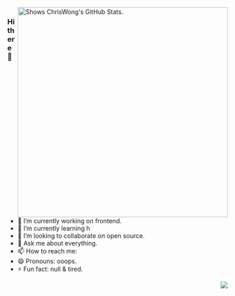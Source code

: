 
<a href="https://github.com/pulls?q=author%3Acwanii66">
  <picture>
    <source media="(prefers-color-scheme: dark)" srcset="https://github-stats.liuli.lol/api?username=cwanii66&theme=vue-dark&show_icons=true&include_all_commits=true&count_private=true">
    <img alt="Shows ChrisWong's GitHub Stats." align="right" width="480px" src="https://github-stats.liuli.lol/api?username=cwanii66&theme=vue&show_icons=true&include_all_commits=true&count_private=true">
  </picture>
</a>

### Hi there 👋

<!--
**cwanii66/cwanii66** is a ✨ _special_ ✨ repository because its `README.md` (this file) appears on your GitHub profile.

Here are some ideas to get you started:
-->
- 🔭 I’m currently working on frontend.
- 🌱 I’m currently learning h
- 👯 I’m looking to collaborate on open source.
- 💬 Ask me about everything.
- 📫 How to reach me: 
- 😄 Pronouns: ooops.
- ⚡ Fun fact: null & tired.

<a href="https://github.com/cwanii66">
  <img align="right" src="https://metrics.lecoq.io/cwanii66?template=classic&base.activity=0&base.community=0&base.repositories=0&base.metadata=0&isocalendar=1&base=header%2C%20activity%2C%20community%2C%20repositories%2C%20metadata&base.indepth=false&base.hireable=false&isocalendar=false&isocalendar.duration=full-year&config.timezone=Asia%2FShanghai">
</a>


